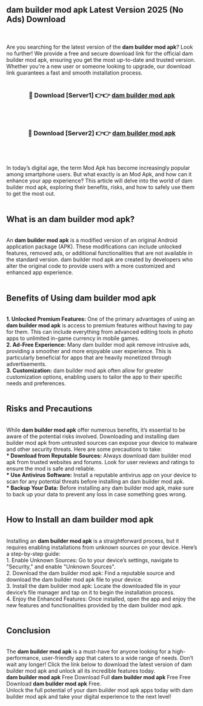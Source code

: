 ## dam builder mod apk Latest Version 2025 (No Ads) Download
<br><br>
Are you searching for the latest version of the <strong>dam builder mod apk</strong>? Look no further! We provide a free and secure download link for the official dam builder mod apk, ensuring you get the most up-to-date and trusted version. Whether you're a new user or someone looking to upgrade, our download link guarantees a fast and smooth installation process.
<br>
<br>
<div align="center">
<h3>🔴 Download [Server1] 👉👉 <a href="https://modyolo.store/dam_builder_mod_apk">dam builder mod apk</a></h3><br>
<br>
<h3>🔴 Download [Server2] 👉👉 <a href="https://modyolo.store/dam_builder_mod_apk">dam builder mod apk</a></h3><br>
</div>
<br>
<br>
In today’s digital age, the term Mod Apk has become increasingly popular among smartphone users. But what exactly is an Mod Apk, and how can it enhance your app experience? This article will delve into the world of dam builder mod apk, exploring their benefits, risks, and how to safely use them to get the most out.
<br>
<br>
<h2>What is an dam builder mod apk?</h2>
<br>
An <strong>dam builder mod apk</strong> is a modified version of an original Android application package (APK). These modifications can include unlocked features, removed ads, or additional functionalities that are not available in the standard version. dam builder mod apk are created by developers who alter the original code to provide users with a more customized and enhanced app experience.
<br>
<br>
<h2>Benefits of Using dam builder mod apk</h2>
<br>
<strong> 1. Unlocked Premium Features:</strong> One of the primary advantages of using an <strong>dam builder mod apk</strong> is access to premium features without having to pay for them. This can include everything from advanced editing tools in photo apps to unlimited in-game currency in mobile games.
<br>
<strong> 2. Ad-Free Experience:</strong> Many dam builder mod apk remove intrusive ads, providing a smoother and more enjoyable user experience. This is particularly beneficial for apps that are heavily monetized through advertisements.
<br>
<strong> 3. Customization:</strong> dam builder mod apk often allow for greater customization options, enabling users to tailor the app to their specific needs and preferences.
<br>
<br>
<h2>Risks and Precautions</h2>
<br>
While <strong>dam builder mod apk</strong> offer numerous benefits, it’s essential to be aware of the potential risks involved. Downloading and installing dam builder mod apk from untrusted sources can expose your device to malware and other security threats. Here are some precautions to take:
<br>
<strong> * Download from Reputable Sources:</strong> Always download dam builder mod apk from trusted websites and forums. Look for user reviews and ratings to ensure the mod is safe and reliable.
<br>
<strong> * Use Antivirus Software:</strong> Install a reputable antivirus app on your device to scan for any potential threats before installing an dam builder mod apk.
<br>
<strong> * Backup Your Data:</strong> Before installing any dam builder mod apk, make sure to back up your data to prevent any loss in case something goes wrong.
<br>
<br>
<h2>How to Install an dam builder mod apk</h2>
<br>
Installing an <strong>dam builder mod apk</strong> is a straightforward process, but it requires enabling installations from unknown sources on your device. Here’s a step-by-step guide:
<br>
 1. Enable Unknown Sources: Go to your device’s settings, navigate to "Security," and enable "Unknown Sources".
<br>
 2. Download the dam builder mod apk: Find a reputable source and download the dam builder mod apk file to your device.
<br>
 3. Install the dam builder mod apk: Locate the downloaded file in your device’s file manager and tap on it to begin the installation process.
<br>
 4. Enjoy the Enhanced Features: Once installed, open the app and enjoy the new features and functionalities provided by the dam builder mod apk.
<br>
<br>
<h2><strong>Conclusion</strong></h2>
<br>
The <strong>dam builder mod apk</strong> is a must-have for anyone looking for a high-performance, user-friendly app that caters to a wide range of needs. Don’t wait any longer! Click the link below to download the latest version of dam builder mod apk and unlock all its incredible features today.
<br>
<strong>dam builder mod apk</strong> Free Download Full <strong>dam builder mod apk</strong> Free Free Download <strong>dam builder mod apk</strong> Free.
<br>
Unlock the full potential of your dam builder mod apk apps today with dam builder mod apk and take your digital experience to the next level!

